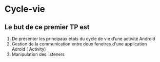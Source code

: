 # Cycle-vie


## Le but de ce premier TP est 
1. De présenter les principaux états du cycle de vie d’une activité Android
2. Gestion de la communication entre deux fenetres d'une application Adroid ( Activity)
3. Manipulation des listeners 

